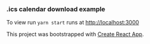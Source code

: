 ### .ics calendar download example

To view run `yarn start` runs at [http://localhost:3000](http://localhost:3000)

This project was bootstrapped with [Create React App](https://github.com/facebook/create-react-app).
